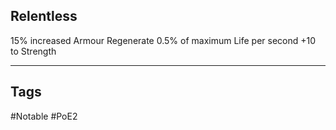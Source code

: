 ## Relentless
15% increased Armour
Regenerate 0.5% of maximum Life per second
+10 to Strength

---
## Tags
#Notable
#PoE2
